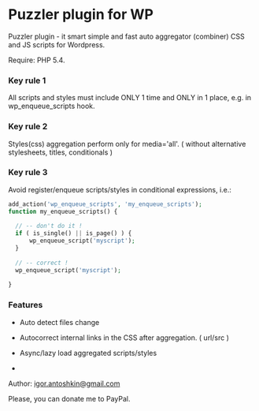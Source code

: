# Puzzler plugin for WP
Puzzler plugin - it smart simple and fast auto aggregator (combiner) CSS and JS scripts for Wordpress.

Require: PHP 5.4.

### Key rule 1
All scripts and styles must include ONLY 1 time and ONLY in 1 place, e.g. in wp_enqueue_scripts hook.

### Key rule 2
Styles(css) aggregation perform only for media='all'.
( without alternative stylesheets, titles, conditionals )

### Key rule 3
Avoid register/enqueue scripts/styles in conditional expressions, i.e.:
```php
add_action('wp_enqueue_scripts', 'my_enqueue_scripts');
function my_enqueue_scripts() {
  
  // -- don't do it !
  if ( is_single() || is_page() ) { 
      wp_enqueue_script('myscript');
  }
  
  // -- correct !
  wp_enqueue_script('myscript');
  
}
```

### Features
- Auto detect files change
- Autocorrect internal links in the CSS after aggregation. ( url/src )
- Async/lazy load aggregated scripts/styles

-
Author: igor.antoshkin@gmail.com

Please, you can donate me to PayPal.

